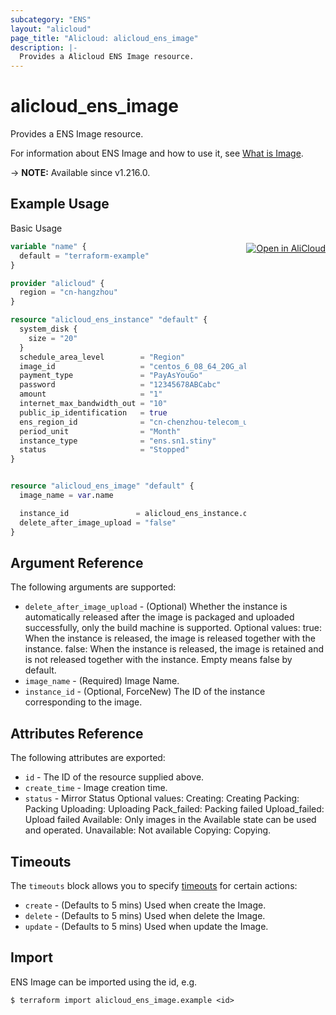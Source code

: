 ```yaml
---
subcategory: "ENS"
layout: "alicloud"
page_title: "Alicloud: alicloud_ens_image"
description: |-
  Provides a Alicloud ENS Image resource.
---
```


# alicloud_ens_image

Provides a ENS Image resource. 

For information about ENS Image and how to use it, see [What is Image](https://www.alibabacloud.com/help/en/).

-> **NOTE:** Available since v1.216.0.

## Example Usage
<div class="oics-button" style="float: right;margin: 0 0 -40px 0;">
  <a href="https://api.aliyun.com/api-tools/terraform?resource=alicloud_ens_image&exampleId=1841648a-a784-d4be-baa1-166241099c9d86003eca&activeTab=example&spm=docs.r.ens_image.0.1841648aa7" target="_blank">
    <img alt="Open in AliCloud" src="https://img.alicdn.com/imgextra/i1/O1CN01hjjqXv1uYUlY56FyX_!!6000000006049-55-tps-254-36.svg" style="max-height: 44px; margin: 32px auto; max-width: 100%;">
  </a>
</div>

Basic Usage

```terraform
variable "name" {
  default = "terraform-example"
}

provider "alicloud" {
  region = "cn-hangzhou"
}

resource "alicloud_ens_instance" "default" {
  system_disk {
    size = "20"
  }
  schedule_area_level        = "Region"
  image_id                   = "centos_6_08_64_20G_alibase_20171208"
  payment_type               = "PayAsYouGo"
  password                   = "12345678ABCabc"
  amount                     = "1"
  internet_max_bandwidth_out = "10"
  public_ip_identification   = true
  ens_region_id              = "cn-chenzhou-telecom_unicom_cmcc"
  period_unit                = "Month"
  instance_type              = "ens.sn1.stiny"
  status                     = "Stopped"
}


resource "alicloud_ens_image" "default" {
  image_name = var.name

  instance_id               = alicloud_ens_instance.default.id
  delete_after_image_upload = "false"
}
```

## Argument Reference

The following arguments are supported:
* `delete_after_image_upload` - (Optional) Whether the instance is automatically released after the image is packaged and uploaded successfully, only the build machine is supported.  Optional values: true: When the instance is released, the image is released together with the instance. false: When the instance is released, the image is retained and is not released together with the instance. Empty means false by default.
* `image_name` - (Required) Image Name.
* `instance_id` - (Optional, ForceNew) The ID of the instance corresponding to the image.

## Attributes Reference

The following attributes are exported:
* `id` - The ID of the resource supplied above.
* `create_time` - Image creation time.
* `status` - Mirror Status  Optional values: Creating: Creating Packing: Packing Uploading: Uploading Pack_failed: Packing failed Upload_failed: Upload failed Available: Only images in the Available state can be used and operated. Unavailable: Not available Copying: Copying.

## Timeouts

The `timeouts` block allows you to specify [timeouts](https://www.terraform.io/docs/configuration-0-11/resources.html#timeouts) for certain actions:
* `create` - (Defaults to 5 mins) Used when create the Image.
* `delete` - (Defaults to 5 mins) Used when delete the Image.
* `update` - (Defaults to 5 mins) Used when update the Image.

## Import

ENS Image can be imported using the id, e.g.

```shell
$ terraform import alicloud_ens_image.example <id>
```